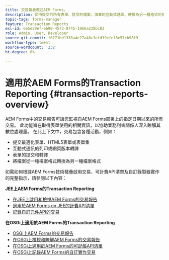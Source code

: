 ```yaml
---
title: 交易報表概述AEM Forms。
description: 保持提交的所有表單、提交的檔案、演算的互動式通訊、轉換為另一種格式的檔案等內容的計數。
topic-tags: forms-manager
feature: Transaction Reports
exl-id: 6e5e29ef-eb90-4573-8745-1966a238bc03
role: Admin, User, Developer
source-git-commit: f6771bd1338a4e27a48c3efd39efe18e57cb98f9
workflow-type: tm+mt
source-wordcount: '232'
ht-degree: 0%

---
```


# 適用於AEM Forms的Transaction Reporting {#transaction-reports-overview}

AEM Forms中的交易報告可讓您監視自AEM Forms部署上的指定日期以來的所有交易。 此功能旨在取得表單使用的相關資訊，以協助業務利害關係人深入瞭解其數位處理量。 在此上下文中，交易包含各種活動，例如：

* 提交最適化表單、HTML5表單或表單集
* 互動式通訊的列印或網頁版本轉譯
* 表單的提交和轉譯
* 將檔案從一種檔案格式轉換為另一種檔案格式

如需如何根據AEM Forms技術棧疊啟用交易、可計費API清單及自訂錄製器實作的完整指示，請參閱以下內容：

**JEE上AEM Forms的Transaction Reporting**

* [在JEE上啟用和檢視AEM Forms的交易報告](/help/forms/using/transaction-report-overview-jee.md)
* [適用於AEM Forms on JEE的計費API清單](/help/forms/using/transaction-reports-billable-apis-jee.md)
* [記錄自訂元件API的交易](/help/forms/using/record-transaction-custom-component-jee.md)

**在OSGi上適用於AEM Forms的Transaction Reporting**

* [OSGi上AEM Forms的交易報告](/help/forms/using/transaction-reports-overview.md)
* [在OSGi上檢視和瞭解AEM Forms的交易報告](/help/forms/using/viewing-and-understanding-transaction-reports.md)
* [在OSGi上適用於AEM Forms的可記帳API清單](/help/forms/using/transaction-reports-billable-apis.md)
* [在OSGi上記錄AEM Forms的自訂實作交易](/help/forms/using/record-transaction-custom-implementation.md)
